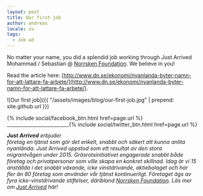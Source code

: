 ```yaml
---
layout: post
title: Our first job
author: andreas
locale: sv
tags:
  - Job ad
---
```


No matter your name, you did a splendid job working through Just Arrived Mohammad / Sebastian @ [Norrsken Foundation](https://www.norrskenfoundation.org/). We believe in you!

Read the article here: [http://www.dn.se/ekonomi/nyanlanda-byter-namn-for-att-lattare-fa-arbete/](http://www.dn.se/ekonomi/nyanlanda-byter-namn-for-att-lattare-fa-arbete/).

![Our first job]({{ "/assets/images/blog/our-first-job.jpg" | prepend: site.github.url }})

<div style="display:inline-block;">
  {% include social/facebook_btn.html href=page.url %}
</div>
<div style="display:inline-block;float:right">
  {% include social/twitter_btn.html href=page.url %}
  <br><br>
</div>

---

_**Just Arrived** erbjuder företag en tjänst som gör det enkelt, snabbt och säkert att kunna anlita nyanlända. Just Arrived uppstod som ett resultat av den stora migrantvågen under 2015. Gräsrotsinitiativet engagerade snabbt både företag och privatpersoner som ville skapa en konkret skillnad. Idag är vi 15 anställda i det snabbt växande, icke vinstdrivande, aktiebolaget och har fler än 80 företag som använder vår tjänst kontinuerligt. Företaget ägs av fyra icke-vinstdrivande stiftelser, däribland [Norrsken Foundation](http://norrskenfoundation.org). Läs mer om [Just Arrived](https://justarrived.se) här!_
